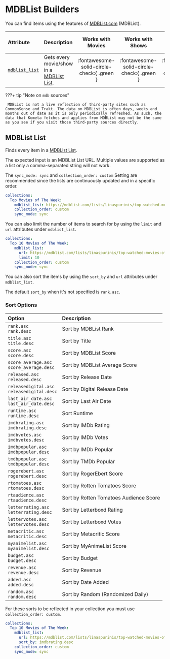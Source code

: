 # MDBList Builders

You can find items using the features of [MDBList.com](https://mdblist.com/) (MDBList).

| Attribute                       | Description                                                               |             Works with Movies              |              Works with Shows              |    Works with Playlists and Custom Sort    |
|:--------------------------------|:--------------------------------------------------------------------------|:------------------------------------------:|:------------------------------------------:|:------------------------------------------:|
| [`mdblist_list`](#mdblist-list) | Gets every movie/show in a [MDBList List](https://mdblist.com/toplists/). | :fontawesome-solid-circle-check:{ .green } | :fontawesome-solid-circle-check:{ .green } | :fontawesome-solid-circle-check:{ .green } |

???+ tip "Note on `mdb` sources"

     MDBList is not a live reflection of third-party sites such as CommonSense and Trakt. The data on MDBList is often days, weeks and months out of date as it is only periodically refreshed. As such, the data that Kometa fetches and applies from MDBList may not be the same as you see if you visit those third-party sources directly.

## MDBList List

Finds every item in a [MDBList List](https://mdblist.com/toplists/).

The expected input is an MDBList List URL. Multiple values are supported as a list only a comma-separated string will not work.

The `sync_mode: sync` and `collection_order: custom` Setting are recommended since the lists are continuously updated and in a specific order.

```yaml
collections:
  Top Movies of The Week:
    mdblist_list: https://mdblist.com/lists/linaspurinis/top-watched-movies-of-the-week
    collection_order: custom
    sync_mode: sync
```
You can also limit the number of items to search for by using the `limit` and `url` attributes under `mdblist_list`.

```yaml
collections:
  Top 10 Movies of The Week:
    mdblist_list: 
      url: https://mdblist.com/lists/linaspurinis/top-watched-movies-of-the-week
      limit: 10
    collection_order: custom
    sync_mode: sync
```
You can also sort the items by using the `sort_by` and `url` attributes under `mdblist_list`.

The default `sort_by` when it's not specified is `rank.asc`.

### Sort Options

| Option                                        | Description                            |
|:----------------------------------------------|:---------------------------------------|
| `rank.asc`<br>`rank.desc`                     | Sort by MDBList Rank                   |
| `title.asc`<br>`title.desc`                   | Sort by Title                          |
| `score.asc`<br>`score.desc`                   | Sort by MDBList Score                  |
| `score_average.asc`<br>`score_average.desc`   | Sort by MDBList Average Score          |
| `released.asc`<br>`released.desc`             | Sort by Release Date                   |
| `releasedigital.asc`<br>`releasedigital.desc` | Sort by Digital Release Date           |
| `last_air_date.asc`<br>`last_air_date.desc`   | Sort by Last Air Date                  |
| `runtime.asc`<br>`runtime.desc`               | Sort Runtime                           |
| `imdbrating.asc`<br>`imdbrating.desc`         | Sort by IMDb Rating                    |
| `imdbvotes.asc`<br>`imdbvotes.desc`           | Sort by IMDb Votes                     |
| `imdbpopular.asc`<br>`imdbpopular.desc`       | Sort by IMDb Popular                   |
| `tmdbpopular.asc`<br>`tmdbpopular.desc`       | Sort by TMDb Popular                   |
| `rogerebert.asc`<br>`rogerebert.desc`         | Sort by RogerEbert Score               |
| `rtomatoes.asc`<br>`rtomatoes.desc`           | Sort by Rotten Tomatoes Score          |
| `rtaudience.asc`<br>`rtaudience.desc`         | Sort by Rotten Tomatoes Audience Score |
| `letterrating.asc`<br>`letterrating.desc`     | Sort by Letterboxd Rating              |
| `lettervotes.asc`<br>`lettervotes.desc`       | Sort by Letterboxd Votes               |
| `metacritic.asc`<br>`metacritic.desc`         | Sort by Metacritic Score               |
| `myanimelist.asc`<br>`myanimelist.desc`       | Sort by MyAnimeList Score              |
| `budget.asc`<br>`budget.desc`                 | Sort by Budget                         |
| `revenue.asc`<br>`revenue.desc`               | Sort by Revenue                        |
| `added.asc`<br>`added.desc`                   | Sort by Date Added                     |
| `random.asc`<br>`random.desc`                 | Sort by Random (Randomized Daily)      |

For these sorts to be reflected in your collection you must use `collection_order: custom`.

```yaml
collections:
  Top 10 Movies of The Week:
    mdblist_list: 
      url: https://mdblist.com/lists/linaspurinis/top-watched-movies-of-the-week
      sort_by: imdbrating.desc
    collection_order: custom
    sync_mode: sync
```
